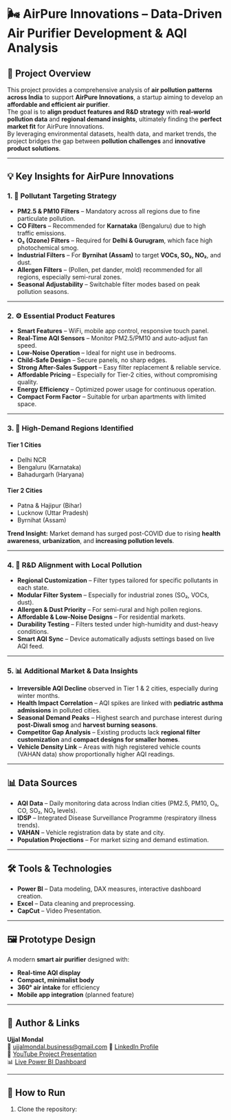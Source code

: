 # 🌬️ AirPure Innovations – Data-Driven Air Purifier Development & AQI Analysis

## 📌 Project Overview
This project provides a comprehensive analysis of **air pollution patterns across India** to support **AirPure Innovations**, a startup aiming to develop an **affordable and efficient air purifier**.  
The goal is to **align product features and R&D strategy** with **real-world pollution data** and **regional demand insights**, ultimately finding the **perfect market fit** for AirPure Innovations.  
By leveraging environmental datasets, health data, and market trends, the project bridges the gap between **pollution challenges** and **innovative product solutions**.

---

## 💡 Key Insights for AirPure Innovations

### 1. 🎯 Pollutant Targeting Strategy
- **PM2.5 & PM10 Filters** – Mandatory across all regions due to fine particulate pollution.  
- **CO Filters** – Recommended for **Karnataka** (Bengaluru) due to high traffic emissions.  
- **O₃ (Ozone) Filters** – Required for **Delhi & Gurugram**, which face high photochemical smog.  
- **Industrial Filters** – For **Byrnihat (Assam)** to target **VOCs, SO₂, NO₂**, and dust.  
- **Allergen Filters** – (Pollen, pet dander, mold) recommended for all regions, especially semi-rural zones.  
- **Seasonal Adjustability** – Switchable filter modes based on peak pollution seasons.

---

### 2. ⚙️ Essential Product Features
- **Smart Features** – WiFi, mobile app control, responsive touch panel.  
- **Real-Time AQI Sensors** – Monitor PM2.5/PM10 and auto-adjust fan speed.  
- **Low-Noise Operation** – Ideal for night use in bedrooms.  
- **Child-Safe Design** – Secure panels, no sharp edges.  
- **Strong After-Sales Support** – Easy filter replacement & reliable service.  
- **Affordable Pricing** – Especially for Tier-2 cities, without compromising quality.  
- **Energy Efficiency** – Optimized power usage for continuous operation.  
- **Compact Form Factor** – Suitable for urban apartments with limited space.

---

### 3. 📍 High-Demand Regions Identified
#### **Tier 1 Cities**
- Delhi NCR  
- Bengaluru (Karnataka)  
- Bahadurgarh (Haryana)  

#### **Tier 2 Cities**
- Patna & Hajipur (Bihar)  
- Lucknow (Uttar Pradesh)  
- Byrnihat (Assam)  

**Trend Insight:** Market demand has surged post-COVID due to rising **health awareness**, **urbanization**, and **increasing pollution levels**.

---

### 4. 🧪 R&D Alignment with Local Pollution
- **Regional Customization** – Filter types tailored for specific pollutants in each state.  
- **Modular Filter System** – Especially for industrial zones (SO₂, VOCs, dust).  
- **Allergen & Dust Priority** – For semi-rural and high pollen regions.  
- **Affordable & Low-Noise Designs** – For residential markets.  
- **Durability Testing** – Filters tested under high-humidity and dust-heavy conditions.  
- **Smart AQI Sync** – Device automatically adjusts settings based on live AQI feed.

---

### 5. 📊 Additional Market & Data Insights
- **Irreversible AQI Decline** observed in Tier 1 & 2 cities, especially during winter months.  
- **Health Impact Correlation** – AQI spikes are linked with **pediatric asthma admissions** in polluted cities.  
- **Seasonal Demand Peaks** – Highest search and purchase interest during **post-Diwali smog** and **harvest burning seasons**.  
- **Competitor Gap Analysis** – Existing products lack **regional filter customization** and **compact designs for smaller homes**.  
- **Vehicle Density Link** – Areas with high registered vehicle counts (VAHAN data) show proportionally higher AQI readings.

---

## 📊 Data Sources
- **AQI Data** – Daily monitoring data across Indian cities (PM2.5, PM10, O₃, CO, SO₂, NO₂ levels).  
- **IDSP** – Integrated Disease Surveillance Programme (respiratory illness trends).  
- **VAHAN** – Vehicle registration data by state and city.  
- **Population Projections** – For market sizing and demand estimation.  

---

## 🛠️ Tools & Technologies
- **Power BI** – Data modeling, DAX measures, interactive dashboard creation.  
- **Excel** – Data cleaning and preprocessing.  
- **CapCut** – Video Presentation.  

---

## 🖼️ Prototype Design
A modern **smart air purifier** designed with:
- **Real-time AQI display**  
- **Compact, minimalist body**  
- **360° air intake** for efficiency  
- **Mobile app integration** (planned feature)
---

## 📌 Author & Links
**Ujjal Mondal**  
📧 ujjalmondal.business@gmail.com
💼 [LinkedIn Profile](https://www.linkedin.com/in/your-linkedin-username/)  
🎥 [YouTube Project Presentation](https://www.youtube.com/watch?v=your-video-id)  
📊 [Live Power BI Dashboard](https://app.powerbi.com/view?r=eyJrIjoiZGE4ZDljNmYtMjc1Ni00MmNhLTllZTctOTQxOGViMTk0NWNlIiwidCI6ImM2ZTU0OWIzLTVmNDUtNDAzMi1hYWU5LWQ0MjQ0ZGM1YjJjNCJ9)  


---


## 🚀 How to Run
1. Clone the repository:
   ```bash
